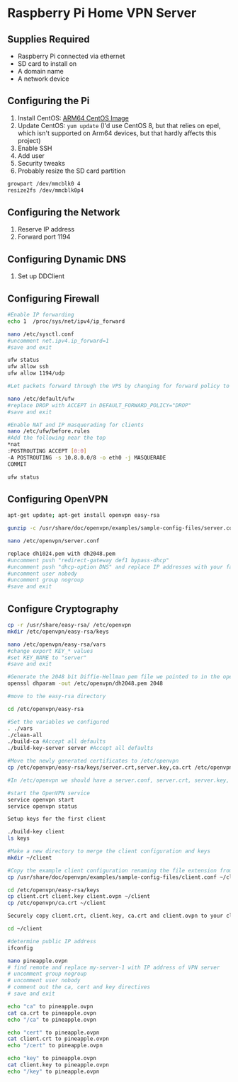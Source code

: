 # Raspberry Pi Home VPN Server

## Supplies Required

- Raspberry Pi connected via ethernet
- SD card to install on
- A domain name
- A network device

## Configuring the Pi

1. Install CentOS:
[ARM64 CentOS Image](https://github.com/raspberrypi/linux)
2. Update CentOS:
`yum update`
(I'd use CentOS 8, but that relies on epel, which isn't supported on Arm64
devices, but that hardly affects this project)
3. Enable SSH
4. Add user
5. Security tweaks
6. Probably resize the SD card partition

```bash
growpart /dev/mmcblk0 4
resize2fs /dev/mmcblk0p4
```

## Configuring the Network

1. Reserve IP address
2. Forward port 1194

## Configuring Dynamic DNS

1. Set up DDClient

## Configuring Firewall

```bash
#Enable IP forwarding
echo 1  /proc/sys/net/ipv4/ip_forward

nano /etc/sysctl.conf
#uncomment net.ipv4.ip_forward=1
#save and exit

ufw status
ufw allow ssh
ufw allow 1194/udp

#Let packets forward through the VPS by changing for forward policy to accept

nano /etc/default/ufw
#replace DROP with ACCEPT in DEFAULT_FORWARD_POLICY="DROP"
#save and exit

#Enable NAT and IP masquerading for clients
nano /etc/ufw/before.rules
#Add the following near the top
*nat
:POSTROUTING ACCEPT [0:0] 
-A POSTROUTING -s 10.8.0.0/8 -o eth0 -j MASQUERADE
COMMIT

ufw status
```

## Configuring OpenVPN

```bash
apt-get update; apt-get install openvpn easy-rsa

gunzip -c /usr/share/doc/openvpn/examples/sample-config-files/server.conf.gz  /etc/openvpn/server.conf

nano /etc/openvpn/server.conf 

replace dh1024.pem with dh2048.pem
#uncomment push "redirect-gateway def1 bypass-dhcp"
#uncomment push "dhcp-option DNS" and replace IP addresses with your fav DNS
#uncomment user nobody
#uncomment group nogroup
#save and exit
```

## Configure Cryptography
```bash
cp -r /usr/share/easy-rsa/ /etc/openvpn
mkdir /etc/openvpn/easy-rsa/keys

nano /etc/openvpn/easy-rsa/vars
#change export KEY_* values
#set KEY_NAME to "server"
#save and exit

#Generate the 2048 bit Diffie-Hellman pem file we pointed to in the openvpn config
openssl dhparam -out /etc/openvpn/dh2048.pem 2048

#move to the easy-rsa directory

cd /etc/openvpn/easy-rsa

#Set the variables we configured
. ./vars
./clean-all
./build-ca #Accept all defaults 
./build-key-server server #Accept all defaults 

#Move the newly generated certificates to /etc/openvpn
cp /etc/openvpn/easy-rsa/keys/server.crt,server.key,ca.crt /etc/openvpn

#In /etc/openvpn we should have a server.conf, server.crt, server.key, ca.crt and dh2048.pem

#start the OpenVPN service
service openvpn start
service openvpn status

Setup keys for the first client

./build-key client
ls keys

#Make a new directory to merge the client configuration and keys
mkdir ~/client

#Copy the example client configuration renaming the file extension from conf to ovpn
cp /usr/share/doc/openvpn/examples/sample-config-files/client.conf ~/client/pineapple.ovpn

cd /etc/openvpn/easy-rsa/keys
cp client.crt client.key client.ovpn ~/client
cp /etc/openvpn/ca.crt ~/client

Securely copy client.crt, client.key, ca.crt and client.ovpn to your client device

cd ~/client

#determine public IP address
ifconfig

nano pineapple.ovpn
# find remote and replace my-server-1 with IP address of VPN server
# uncomment group nogroup
# uncomment user nobody
# comment out the ca, cert and key directives
# save and exit

echo "ca" to pineapple.ovpn
cat ca.crt to pineapple.ovpn
echo "/ca" to pineapple.ovpn

echo "cert" to pineapple.ovpn
cat client.crt to pineapple.ovpn
echo "/cert" to pineapple.ovpn

echo "key" to pineapple.ovpn
cat client.key to pineapple.ovpn
echo "/key" to pineapple.ovpn
```
